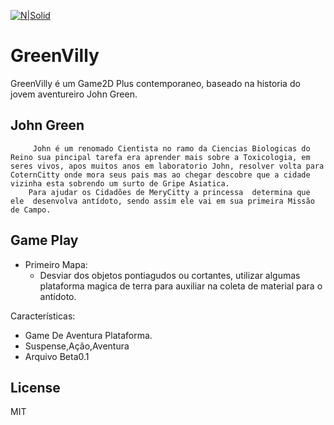 [![N|Solid](https://cldup.com/dTxpPi9lDf.thumb.png)](https://nodesource.com/products/nsolid)
# GreenVilly
GreenVilly é um Game2D Plus contemporaneo, baseado na historia do jovem aventureiro John Green.

## John Green 
         John é um renomado Cientista no ramo da Ciencias Biologicas do Reino sua pincipal tarefa era aprender mais sobre a Toxicologia, em seres vivos, apos muitos anos em laboratorio John, resolver volta para CoternCitty onde mora seus pais mas ao chegar descobre que a cidade vizinha esta sobrendo um surto de Gripe Asiatica.
        Para ajudar os Cidadões de MeryCitty a princessa  determina que ele  desenvolva antídoto, sendo assim ele vai em sua primeira Missão de Campo.


## Game Play
- Primeiro Mapa:
  - Desviar dos objetos pontiagudos ou cortantes, utilizar algumas plataforma magica de terra para auxiliar na coleta de material para o antídoto.
  

Características:
  - Game De Aventura Plataforma.
  - Suspense,Ação,Aventura
  - Arquivo Beta0.1

License
----

MIT


